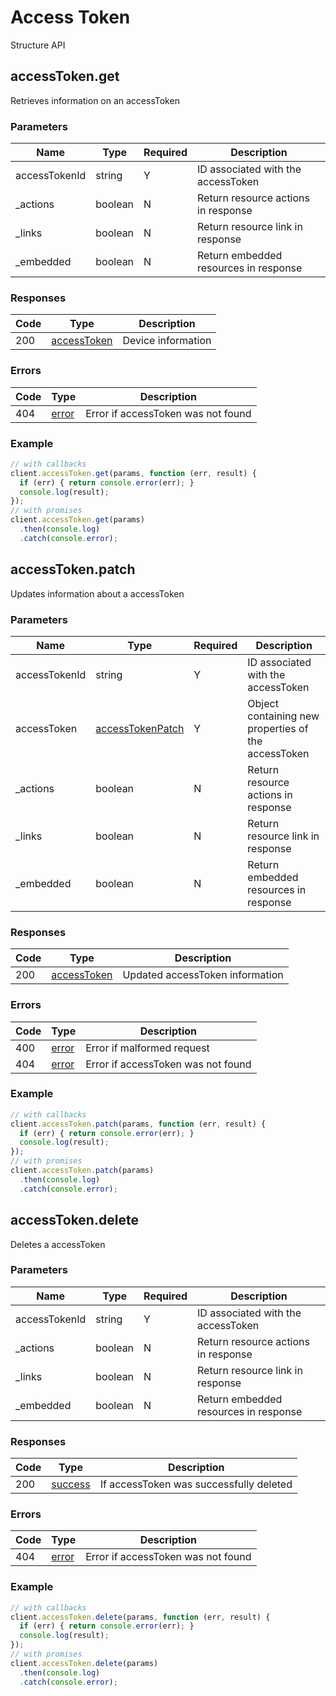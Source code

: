 # Access Token
Structure API

## accessToken.get
Retrieves information on an accessToken



### Parameters
| Name | Type | Required | Description |
| ---- | ---- | -------- | ----------- |
| accessTokenId | string | Y | ID associated with the accessToken |
| _actions | boolean | N | Return resource actions in response |
| _links | boolean | N | Return resource link in response |
| _embedded | boolean | N | Return embedded resources in response |

### Responses
| Code | Type | Description |
| ---- | ---- | ----------- |
| 200 | [accessToken](_schemas.md#accesstoken) | Device information |

### Errors
| Code | Type | Description |
| ---- | ---- | ----------- |
| 404 | [error](_schemas.md#error) | Error if accessToken was not found |

### Example
```javascript
// with callbacks
client.accessToken.get(params, function (err, result) {
  if (err) { return console.error(err); }
  console.log(result);
});
// with promises
client.accessToken.get(params)
  .then(console.log)
  .catch(console.error);
```
## accessToken.patch
Updates information about a accessToken



### Parameters
| Name | Type | Required | Description |
| ---- | ---- | -------- | ----------- |
| accessTokenId | string | Y | ID associated with the accessToken |
| accessToken | [accessTokenPatch](_schemas.md#accesstokenpatch) | Y | Object containing new properties of the accessToken |
| _actions | boolean | N | Return resource actions in response |
| _links | boolean | N | Return resource link in response |
| _embedded | boolean | N | Return embedded resources in response |

### Responses
| Code | Type | Description |
| ---- | ---- | ----------- |
| 200 | [accessToken](_schemas.md#accesstoken) | Updated accessToken information |

### Errors
| Code | Type | Description |
| ---- | ---- | ----------- |
| 400 | [error](_schemas.md#error) | Error if malformed request |
| 404 | [error](_schemas.md#error) | Error if accessToken was not found |

### Example
```javascript
// with callbacks
client.accessToken.patch(params, function (err, result) {
  if (err) { return console.error(err); }
  console.log(result);
});
// with promises
client.accessToken.patch(params)
  .then(console.log)
  .catch(console.error);
```
## accessToken.delete
Deletes a accessToken



### Parameters
| Name | Type | Required | Description |
| ---- | ---- | -------- | ----------- |
| accessTokenId | string | Y | ID associated with the accessToken |
| _actions | boolean | N | Return resource actions in response |
| _links | boolean | N | Return resource link in response |
| _embedded | boolean | N | Return embedded resources in response |

### Responses
| Code | Type | Description |
| ---- | ---- | ----------- |
| 200 | [success](_schemas.md#success) | If accessToken was successfully deleted |

### Errors
| Code | Type | Description |
| ---- | ---- | ----------- |
| 404 | [error](_schemas.md#error) | Error if accessToken was not found |

### Example
```javascript
// with callbacks
client.accessToken.delete(params, function (err, result) {
  if (err) { return console.error(err); }
  console.log(result);
});
// with promises
client.accessToken.delete(params)
  .then(console.log)
  .catch(console.error);
```
